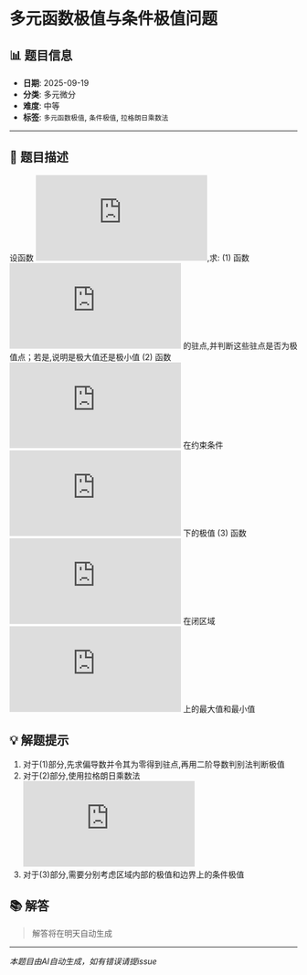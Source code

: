 # 多元函数极值与条件极值问题

## 📊 题目信息

- **日期**: 2025-09-19
- **分类**: 多元微分
- **难度**: 中等
- **标签**: `多元函数极值`, `条件极值`, `拉格朗日乘数法`

---

## 📝 题目描述

设函数 ![equation](https://latex.codecogs.com/svg.latex?z%20%3D%20f(x%2C%20y)%20%3D%20x%5E3%20%2B%20y%5E3%20-%203xy),求:
(1) 函数 ![equation](https://latex.codecogs.com/svg.latex?f(x%2C%20y)) 的驻点,并判断这些驻点是否为极值点；若是,说明是极大值还是极小值
(2) 函数 ![equation](https://latex.codecogs.com/svg.latex?f(x%2C%20y)) 在约束条件 ![equation](https://latex.codecogs.com/svg.latex?x%20%2B%20y%20%3D%201) 下的极值
(3) 函数 ![equation](https://latex.codecogs.com/svg.latex?f(x%2C%20y)) 在闭区域 ![equation](https://latex.codecogs.com/svg.latex?D%20%3D%20%5C%7B(x%2C%20y)%20%7C%20x%5E2%20%2B%20y%5E2%20%5Cleq%204%5C%7D) 上的最大值和最小值

## 💡 解题提示

1. 对于(1)部分,先求偏导数并令其为零得到驻点,再用二阶导数判别法判断极值
2. 对于(2)部分,使用拉格朗日乘数法 ![equation](https://latex.codecogs.com/svg.latex?L(x%2C%20y%2C%20%5Clambda)%20%3D%20f(x%2C%20y)%20%2B%20%5Clambda(1%20-%20x%20-%20y))
3. 对于(3)部分,需要分别考虑区域内部的极值和边界上的条件极值

## 📚 解答

> 解答将在明天自动生成

---

*本题目由AI自动生成，如有错误请提issue*
